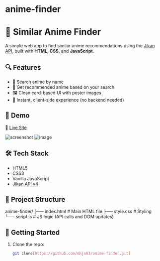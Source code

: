 # anime-finder
# 🎌 Similar Anime Finder

A simple web app to find similar anime recommendations using the [Jikan API](https://jikan.moe/), built with **HTML**, **CSS**, and **JavaScript**.

## 🔍 Features

- 🔎 Search anime by name
- 🤖 Get recommended anime based on your search
- 🖼️ Clean card-based UI with poster images
- 🚀 Instant, client-side experience (no backend needed)

## 📸 Demo

🔗 [Live Site](https://mhjn63.github.io/anime-finder/)

![screenshot](preview.png) <!-- optional screenshot if added -->
![image](https://github.com/user-attachments/assets/f6f322e8-e601-4033-9759-e1e449229def)


## 🛠️ Tech Stack

- HTML5
- CSS3
- Vanilla JavaScript
- [Jikan API v4](https://docs.api.jikan.moe/)

## 📂 Project Structure
anime-finder/
├── index.html # Main HTML file
├── style.css # Styling
└── script.js # JS logic (API calls and DOM updates)


## 🚀 Getting Started

1. Clone the repo:
   ```bash
   git clone[https://github.com/mhjn63/anime-finder.git]

   
